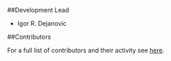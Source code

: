 ##Development Lead

- Igor R. Dejanovic <igor DOT dejanovic AT gmail DOT com>

##Contributors

For a full list of contributors and their activity
see [here](https://github.com/igordejanovic/parglare/graphs/contributors).
